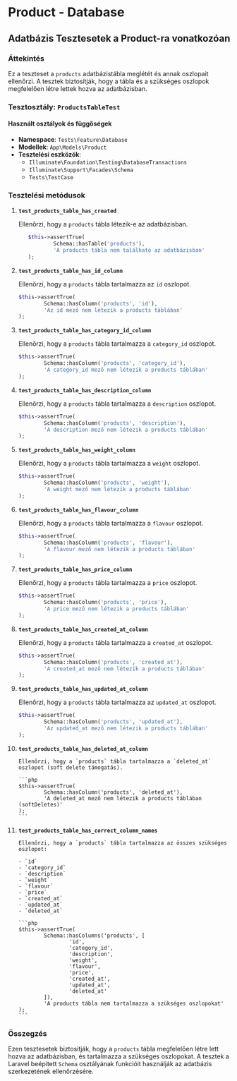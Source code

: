 # Product - Database

## Adatbázis Tesztesetek a Product-ra vonatkozóan

### Áttekintés

Ez a teszteset a `products` adatbázistábla meglétét és annak oszlopait ellenőrzi. A tesztek biztosítják, hogy a tábla és a szükséges oszlopok megfelelően létre lettek hozva az adatbázisban.

### Tesztosztály: `ProductsTableTest`

#### Használt osztályok és függőségek

- **Namespace**: `Tests\Feature\Database`
- **Modellek**: `App\Models\Product`
- **Tesztelési eszközök**:
    - `Illuminate\Foundation\Testing\DatabaseTransactions`
    - `Illuminate\Support\Facades\Schema`
    - `Tests\TestCase`

### Tesztelési metódusok

1. **`test_products_table_has_created`**

     Ellenőrzi, hogy a `products` tábla létezik-e az adatbázisban.

     ```php
        $this->assertTrue(
                Schema::hasTable('products'),
                'A products tábla nem található az adatbázisban'
        );
     ```

2. **`test_products_table_has_id_column`**

     Ellenőrzi, hogy a `products` tábla tartalmazza az `id` oszlopot.

     ```php
     $this->assertTrue(
             Schema::hasColumn('products', 'id'),
             'Az id mező nem létezik a products táblában'
     );
     ```

3. **`test_products_table_has_category_id_column`**

     Ellenőrzi, hogy a `products` tábla tartalmazza a `category_id` oszlopot.

     ```php
     $this->assertTrue(
             Schema::hasColumn('products', 'category_id'),
             'A category_id mező nem létezik a products táblában'
     );
     ```

4. **`test_products_table_has_description_column`**

     Ellenőrzi, hogy a `products` tábla tartalmazza a `description` oszlopot.

     ```php
     $this->assertTrue(
             Schema::hasColumn('products', 'description'),
             'A description mező nem létezik a products táblában'
     );
     ```

5. **`test_products_table_has_weight_column`**

     Ellenőrzi, hogy a `products` tábla tartalmazza a `weight` oszlopot.

     ```php
     $this->assertTrue(
             Schema::hasColumn('products', 'weight'),
             'A weight mező nem létezik a products táblában'
     );
     ```

6. **`test_products_table_has_flavour_column`**

     Ellenőrzi, hogy a `products` tábla tartalmazza a `flavour` oszlopot.

     ```php
     $this->assertTrue(
             Schema::hasColumn('products', 'flavour'),
             'A flavour mező nem létezik a products táblában'
     );
     ```

7. **`test_products_table_has_price_column`**

     Ellenőrzi, hogy a `products` tábla tartalmazza a `price` oszlopot.

     ```php
     $this->assertTrue(
             Schema::hasColumn('products', 'price'),
             'A price mező nem létezik a products táblában'
     );
     ```

8. **`test_products_table_has_created_at_column`**

     Ellenőrzi, hogy a `products` tábla tartalmazza a `created_at` oszlopot.

     ```php
     $this->assertTrue(
             Schema::hasColumn('products', 'created_at'),
             'A created_at mező nem létezik a products táblában'
     );
     ```

9. **`test_products_table_has_updated_at_column`**

     Ellenőrzi, hogy a `products` tábla tartalmazza az `updated_at` oszlopot.

     ```php
     $this->assertTrue(
             Schema::hasColumn('products', 'updated_at'),
             'Az updated_at mező nem létezik a products táblában'
     );
     ```

10. **`test_products_table_has_deleted_at_column`**

        Ellenőrzi, hogy a `products` tábla tartalmazza a `deleted_at` oszlopot (soft delete támogatás).

        ```php
        $this->assertTrue(
                Schema::hasColumn('products', 'deleted_at'),
                'A deleted_at mező nem létezik a products táblában (softDeletes)'
        );
        ```

11. **`test_products_table_has_correct_column_names`**

        Ellenőrzi, hogy a `products` tábla tartalmazza az összes szükséges oszlopot:

        - `id`
        - `category_id`
        - `description`
        - `weight`
        - `flavour`
        - `price`
        - `created_at`
        - `updated_at`
        - `deleted_at`

        ```php
        $this->assertTrue(
                Schema::hasColumns('products', [
                        'id',
                        'category_id',
                        'description',
                        'weight',
                        'flavour',
                        'price',
                        'created_at',
                        'updated_at',
                        'deleted_at'
                ]),
                'A products tábla nem tartalmazza a szükséges oszlopokat'
        );
        ```

### Összegzés

Ezen tesztesetek biztosítják, hogy a `products` tábla megfelelően létre lett hozva az adatbázisban, és tartalmazza a szükséges oszlopokat. A tesztek a Laravel beépített `Schema` osztályának funkcióit használják az adatbázis szerkezetének ellenőrzésére.